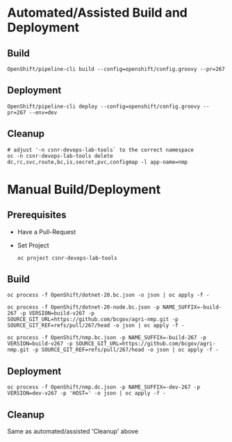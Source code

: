 # Automated/Assisted Build and Deployment

## Build
```
OpenShift/pipeline-cli build --config=openshift/config.groovy --pr=267
```

## Deployment
```
OpenShift/pipeline-cli deploy --config=openshift/config.groovy --pr=267 --env=dev

```

## Cleanup
```
# adjust '-n csnr-devops-lab-tools` to the correct namespace
oc -n csnr-devops-lab-tools delete dc,rc,svc,route,bc,is,secret,pvc,configmap -l app-name=nmp
```

# Manual Build/Deployment
## Prerequisites
  * Have a Pull-Request

  * Set Project
    ```
    oc project csnr-devops-lab-tools
    ```
## Build
```
oc process -f OpenShift/dotnet-20.bc.json -o json | oc apply -f -

oc process -f OpenShift/dotnet-20-node.bc.json -p NAME_SUFFIX=-build-267 -p VERSION=build-v267 -p SOURCE_GIT_URL=https://github.com/bcgov/agri-nmp.git -p SOURCE_GIT_REF=refs/pull/267/head -o json | oc apply -f -

oc process -f OpenShift/nmp.bc.json -p NAME_SUFFIX=-build-267 -p VERSION=build-v267 -p SOURCE_GIT_URL=https://github.com/bcgov/agri-nmp.git -p SOURCE_GIT_REF=refs/pull/267/head -o json | oc apply -f -
```

## Deployment
```
oc process -f OpenShift/nmp.dc.json -p NAME_SUFFIX=-dev-267 -p VERSION=dev-v267 -p 'HOST=' -o json | oc apply -f -
```

## Cleanup
Same as automated/assisted 'Cleanup' above